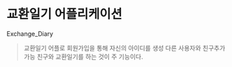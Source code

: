 # 교환일기 어플리케이션
Exchange_Diary
>교환일기 어플로 회원가입을 통해 자신의 아이디를 생성
>다른 사용자와 친구추가 가능
>친구와 교환일기를 하는 것이 주 기능이다.
